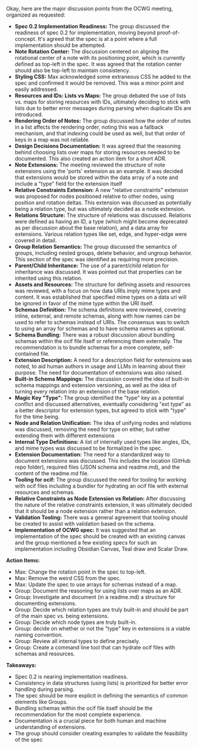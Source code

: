 Okay, here are the major discussion points from the OCWG meeting, organized as requested:

*   **Spec 0.2 Implementation Readiness:** The group discussed the readiness of spec 0.2 for implementation, moving beyond proof-of-concept. It's agreed that the spec is at a point where a full implementation should be attempted.
*   **Note Rotation Center:** The discussion centered on aligning the rotational center of a note with its positioning point, which is currently defined as top-left in the spec. It was agreed that the rotation center should also be top-left to maintain consistency.
*   **Styling CSS:** Max acknowledged some extraneous CSS he added to the spec and confirmed it would be removed. This was a minor point and easily addressed.
*   **Resources and IDs: Lists vs Maps:** The group debated the use of lists vs. maps for storing resources with IDs, ultimately deciding to stick with lists due to better error messages during parsing when duplicate IDs are introduced.
*   **Rendering Order of Notes:**  The group discussed how the order of notes in a list affects the rendering order, noting this was a fallback mechanism, and that indexing could be used as well, but that order of keys in a map was not reliable.
*   **Design Decisions Documentation:** It was agreed that the reasoning behind choosing lists over maps for storing resources needed to be documented. This also created an action item for a short ADR.
*   **Note Extensions:** The meeting reviewed the structure of note extensions using the 'ports' extension as an example. It was decided that extensions would be stored within the data array of a note and include a "type" field for the extension itself
*   **Relative Constraints Extension:** A new "relative constraints" extension was proposed for nodes positioned relative to other nodes, using position and rotation deltas. This extension was discussed as potentially being a relation type, but was ultimately decided as a node extension.
*   **Relations Structure:** The structure of relations was discussed. Relations were defined as having an ID, a type (which might become deprecated as per discussion about the base relation), and a data array for extensions. Various relation types like set, edge, and hyper-edge were covered in detail.
*   **Group Relation Semantics:** The group discussed the semantics of groups, including nested groups, delete behavior, and ungroup behavior. This section of the spec was identified as requiring more precision.
*   **Parent/Child Inheritance:** The use of a parent/child relation for inheritance was discussed. It was pointed out that properties can be inherited using this relation.
*   **Assets and Resources:** The structure for defining assets and resources was reviewed, with a focus on how data URIs imply mime types and content. It was established that specified mime types on a data uri will be ignored in favor of the mime type within the URI itself.
*   **Schemas Definition:** The schema definitions were reviewed, covering inline, external, and remote schemas, along with how names can be used to refer to schemas instead of URIs. The consensus was to switch to using an array for schemas and to have schema names as optional.
*   **Schema Bundling:** There was a robust discussion about bundling schemas within the ocif file itself or referencing them externally. The recommendation is to bundle schemas for a more complete, self-contained file.
*   **Extension Description:**  A need for a description field for extensions was noted, to aid human authors in usage and LLMs in learning about their purpose. The need for documentation of extensions was also raised. 
*   **Built-in Schema Mappings:** The discussion covered the idea of built-in schema mappings and extension versioning, as well as the idea of turning every relation into an extension of the base relation.
*   **Magic Key "Type":** The group identified the "type" key as a potential conflict and discussed alternatives, eventually considering "ext type" as a better descriptor for extension types, but agreed to stick with "type" for the time being.
*    **Node and Relation Unification:** The idea of unifying nodes and relations was discussed, removing the need for type on either, but rather extending them with different extensions
*   **Internal Type Definitions:** A list of internally used types like angles, IDs, and mime types was discussed to be formalized in the spec. 
*   **Extension Documentation:**  The need for a standardized way to document extensions was discussed. This includes the location (GitHub repo folder), required files (JSON schema and readme.md), and the content of the readme.md file.
*  **Tooling for ocif:** The group discussed the need for tooling for working with ocif files including a bundler for hydrating an ocif file with external resources and schemas. 
*   **Relative Constraints as Node Extension vs Relation:** After discussing the nature of the relative constraints extension, it was ultimately decided that it should be a node extension rather than a relation extension. 
*  **Validation Tooling:** There was a general agreement that tooling should be created to assist with validation based on the schema. 
*  **Implementation of OCWG spec:** It was suggested that an implementation of the spec should be created with an existing canvas and the group mentioned a few existing specs for such an implementation including Obsidian Canvas, Teal draw and Scalar Draw.

**Action Items:**

*   Max: Change the rotation point in the spec to top-left.
*   Max: Remove the weird CSS from the spec.
*   Max: Update the spec to use arrays for schemas instead of a map.
*   Group: Document the reasoning for using lists over maps as an ADR.
*   Group: Investigate and document (in a readme.md) a structure for documenting extensions.
*   Group: Decide which relation types are truly built-in and should be part of the main spec vs. being extensions.
*   Group: Decide which node types are truly built-in.
*   Group: decide on whether or not the "type" key in extensions is a viable naming convention.
*   Group: Review all internal types to define precisely.
*   Group: Create a command line tool that can hydrate ocif files with schemas and resources.

**Takeaways:**

*   Spec 0.2 is nearing implementation readiness.
*   Consistency in data structures (using lists) is prioritized for better error handling during parsing.
*   The spec should be more explicit in defining the semantics of common elements like Groups.
*   Bundling schemas within the ocif file itself should be the recommendation for the most complete experience.
*   Documentation is a crucial piece for both human and machine understanding of extensions.
*   The group should consider creating examples to validate the feasibility of the spec
